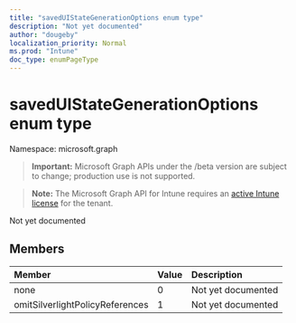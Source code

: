 ```yaml
---
title: "savedUIStateGenerationOptions enum type"
description: "Not yet documented"
author: "dougeby"
localization_priority: Normal
ms.prod: "Intune"
doc_type: enumPageType
---
```


# savedUIStateGenerationOptions enum type

Namespace: microsoft.graph

> **Important:** Microsoft Graph APIs under the /beta version are subject to change; production use is not supported.

> **Note:** The Microsoft Graph API for Intune requires an [active Intune license](https://go.microsoft.com/fwlink/?linkid=839381) for the tenant.

Not yet documented

## Members
|Member|Value|Description|
|:---|:---|:---|
|none|0|Not yet documented|
|omitSilverlightPolicyReferences|1|Not yet documented|



